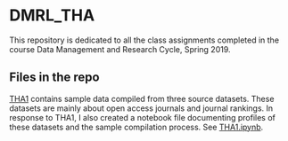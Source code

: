 # DMRL_THA

This repository is dedicated to all the class assignments completed in the course Data Management and Research Cycle, Spring 2019.

## Files in the repo
[THA1](THA1/) contains sample data compiled from three source datasets. These datasets are mainly about open access journals and journal rankings. In response to THA1, I also created a notebook file documenting profiles of these datasets and the sample compilation process. See [THA1.ipynb](THA1/THA1_doc.ipynb).
